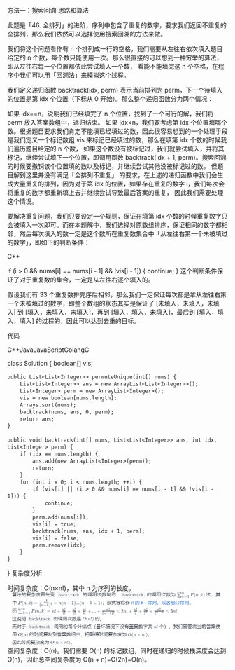 方法一：搜索回溯
思路和算法

此题是「46. 全排列」的进阶，序列中包含了重复的数字，要求我们返回不重复的全排列，那么我们依然可以选择使用搜索回溯的方法来做。

我们将这个问题看作有 n 个排列成一行的空格，我们需要从左往右依次填入题目给定的 n 个数，每个数只能使用一次。那么很直接的可以想到一种穷举的算法，即从左往右每一个位置都依此尝试填入一个数，
看能不能填完这 n 个空格，在程序中我们可以用「回溯法」来模拟这个过程。

我们定义递归函数 backtrack(idx, perm) 表示当前排列为 perm，下一个待填入的位置是第 idx 个位置（下标从 0 开始）。那么整个递归函数分为两个情况：

如果 idx==n，说明我们已经填完了 n 个位置，找到了一个可行的解，我们将 perm 放入答案数组中，递归结束。
如果 idx<n，我们要考虑第 idx 个位置填哪个数。根据题目要求我们肯定不能填已经填过的数，因此很容易想到的一个处理手段是我们定义一个标记数组 vis 来标记已经填过的数，那么在填第 idx 个数的时候我们遍历题目给定的 n 个数，
如果这个数没有被标记过，我们就尝试填入，并将其标记，继续尝试填下一个位置，即调用函数 backtrack(idx + 1, perm)。搜索回溯的时候要撤销该个位置填的数以及标记，并继续尝试其他没被标记过的数。
但题目解到这里并没有满足「全排列不重复」 的要求，在上述的递归函数中我们会生成大量重复的排列，因为对于第 idx 的位置，如果存在重复的数字 i，我们每次会将重复的数字都重新填上去并继续尝试导致最后答案的重复，
因此我们需要处理这个情况。

要解决重复问题，我们只要设定一个规则，保证在填第 idx 个数的时候重复数字只会被填入一次即可。而在本题解中，我们选择对原数组排序，保证相同的数字都相邻，然后每次填入的数一定是这个数所在重复数集合中「从左往右第一个未被填过的数字」，即如下的判断条件：

C++

if (i > 0 && nums[i] == nums[i - 1] && !vis[i - 1]) {
continue;
}
这个判断条件保证了对于重复数的集合，一定是从左往右逐个填入的。

假设我们有 33 个重复数排完序后相邻，那么我们一定保证每次都是拿从左往右第一个未被填过的数字，即整个数组的状态其实是保证了 [未填入，未填入，未填入] 到 [填入，未填入，未填入]，再到 [填入，填入，未填入]，最后到 [填入，填入，填入] 的过程的，因此可以达到去重的目标。

代码

C++JavaJavaScriptGolangC

class Solution {
boolean[] vis;

    public List<List<Integer>> permuteUnique(int[] nums) {
        List<List<Integer>> ans = new ArrayList<List<Integer>>();
        List<Integer> perm = new ArrayList<Integer>();
        vis = new boolean[nums.length];
        Arrays.sort(nums);
        backtrack(nums, ans, 0, perm);
        return ans;
    }

    public void backtrack(int[] nums, List<List<Integer>> ans, int idx, List<Integer> perm) {
        if (idx == nums.length) {
            ans.add(new ArrayList<Integer>(perm));
            return;
        }
        for (int i = 0; i < nums.length; ++i) {
            if (vis[i] || (i > 0 && nums[i] == nums[i - 1] && !vis[i - 1])) {
                continue;
            }
            perm.add(nums[i]);
            vis[i] = true;
            backtrack(nums, ans, idx + 1, perm);
            vis[i] = false;
            perm.remove(idx);
        }
    }
}
复杂度分析

时间复杂度：O(n×n!)，其中 n 为序列的长度。
![img.png](img.png)
空间复杂度：O(n)。我们需要 O(n) 的标记数组，同时在递归的时候栈深度会达到 O(n)，因此总空间复杂度为 O(n + n)=O(2n)=O(n)。

